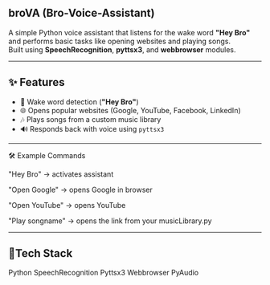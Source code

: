 ## broVA (Bro-Voice-Assistant)
A simple Python voice assistant that listens for the wake word **"Hey Bro"** and performs basic tasks like opening websites and playing songs.  
Built using **SpeechRecognition**, **pyttsx3**, and **webbrowser** modules.  

---

## ✨ Features
- 🎤 Wake word detection (**"Hey Bro"**)
- 🌐 Opens popular websites (Google, YouTube, Facebook, LinkedIn)
- 🎶 Plays songs from a custom music library
- 🔊 Responds back with voice using `pyttsx3`

---
🛠️ Example Commands

"Hey Bro" → activates assistant

"Open Google" → opens Google in browser

"Open YouTube" → opens YouTube

"Play songname" → opens the link from your musicLibrary.py

---
## 📌Tech Stack
Python
SpeechRecognition
Pyttsx3
Webbrowser
PyAudio

